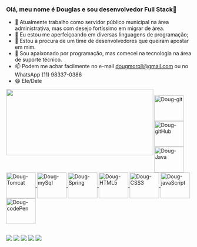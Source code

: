 ### Olá, meu nome é Douglas e sou desenvolvedor Full Stack👋

- 🔭 Atualmente trabalho como servidor público municipal na área administrativa, mas com desejo fortíssimo em migrar de área.
- 🌱 Eu estou me aperfeiçoando em diversas linguagens de programação;
- 👯 Estou à procura de um time de desenvolvedores que queiram apostar em mim.
- 💬 Sou apaixonado por programação, mas comecei na tecnologia na área de suporte técnico.
- 📫 Podem me achar facilmente no e-mail dougmoroli@gmail.com ou no WhatsApp (11) 98337-0386
- 😄 Ele/Dele

<div align="center">
  <a href="https://github.com/dougjavaprogrammer">
  <img height="180em" width="400" align="left" src="https://github-readme-stats.vercel.app/api?username=dougjavaprogrammer&show_icons=true&theme=dracula&include_all_commits=true&count_private=true"/>
    
    
 </div>
 
  <div style="display: inline_block"><br>
    <img align="center" alt="Doug-git" height="70" width="80" src="https://cdn.jsdelivr.net/gh/devicons/devicon/icons/git/git-plain-wordmark.svg">
    <img align="center" alt="Doug-gitHub" height="70" width="80" src="https://cdn.jsdelivr.net/gh/devicons/devicon/icons/github/github-original-wordmark.svg">   
    <img align="center" alt="Doug-Java" height="70" width="80" src="https://cdn.jsdelivr.net/gh/devicons/devicon/icons/java/java-original-wordmark.svg">
    <img align="center" alt="Doug-Tomcat" height="70" width="80" src="https://cdn.jsdelivr.net/gh/devicons/devicon/icons/tomcat/tomcat-original-wordmark.svg">
    <img align="center" alt="Doug-mySql" height="70" width="80" src="https://cdn.jsdelivr.net/gh/devicons/devicon/icons/mysql/mysql-original-wordmark.svg">   
    <img align="center" alt="Doug-Spring" height="70" width="80" src="https://cdn.jsdelivr.net/gh/devicons/devicon/icons/spring/spring-original-wordmark.svg">
    <img align="center" alt="Doug-HTML5" height="70" width="80" src="https://cdn.jsdelivr.net/gh/devicons/devicon/icons/html5/html5-plain-wordmark.svg">
    <img align="center" alt="Doug-CSS3" height="70" width="80" src="https://cdn.jsdelivr.net/gh/devicons/devicon/icons/css3/css3-plain-wordmark.svg">
    <img align="center" alt="Doug-javaScript" height="70" width="80" src="https://cdn.jsdelivr.net/gh/devicons/devicon/icons/javascript/javascript-plain.svg">
    <img align="center" alt="Doug-codePen" height="70" width="80" src="https://cdn.jsdelivr.net/gh/devicons/devicon/icons/codepen/codepen-original-wordmark.svg">
    
  
</div>
   
  ##
   <a href="https://www.linkedin.com/in/dev-douglas-oliveira/" target="_blank"><img src="https://img.shields.io/badge/-LinkedIn-%230077B5?style=for-the-badge&logo=linkedin&logoColor=white" target="_blank"></a>
   <a href="https://www.facebook.com/douglas.oliveira.71697" target="_blank"><img src="https://img.shields.io/badge/Facebook-1877F2?style=for-the-badge&logo=facebook&logoColor=white" target="_blank"></a> 
  <a href="https://instagram.com/dougmoroli" target="_blank"><img src="https://img.shields.io/badge/-Instagram-%23E4405F?style=for-the-badge&logo=instagram&logoColor=white" target="_blank"></a>
  <a href="https://wa.me/5511983370386" target="_blank"><img src="https://img.shields.io/badge/WhatsApp-25D366?style=for-the-badge&logo=whatsapp&logoColor=white" target="_blank"></a> 
  <a href = "mailto:dougmoroli@gmail.com"><img src="https://img.shields.io/badge/Gmail-D14836?style=for-the-badge&logo=gmail&logoColor=white" target="_blank"></a>
 
 ##
  
</div>
